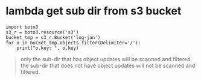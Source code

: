 # lambda get sub dir from s3 bucket
```
import boto3
s3_r = boto3.resource('s3')
bucket_tmp = s3_r.Bucket('log-jan')
for o in bucket_tmp.objects.filter(Delimiter='/'):
    print("o.key: ", o.key)
```
>only the sub-dir that has object updates will be scanned and filtered. the sub-dir that does not have object updates will not be scanned and filtered.
